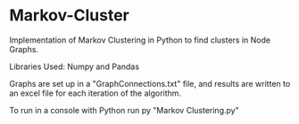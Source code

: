 # Markov-Cluster
Implementation of Markov Clustering in Python to find clusters in Node Graphs.

Libraries Used: Numpy and Pandas

Graphs are set up in a "GraphConnections.txt" file, and results are written to an excel file for each iteration of the algorithm.

To run in a console with Python run py "Markov Clustering.py"
